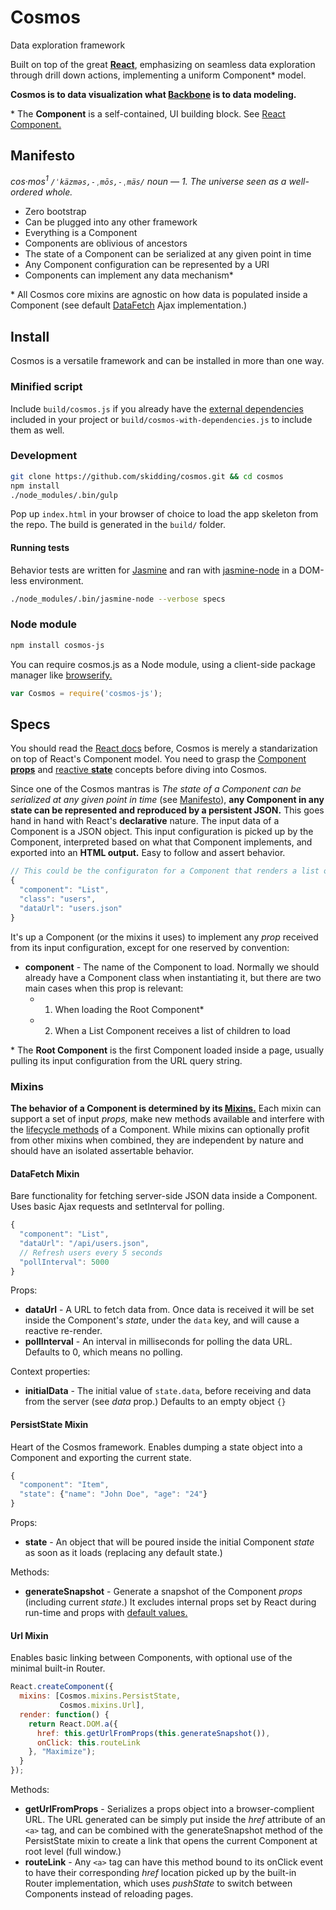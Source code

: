 Cosmos
===
Data exploration framework

Built on top of the great [**React**](http://facebook.github.io/react/),
emphasizing on seamless data exploration through drill down actions,
implementing a uniform Component* model.

**Cosmos is to data visualization what
[Backbone](https://github.com/jashkenas/backbone) is to data modeling.**

\* The **Component** is a self-contained, UI building block.
See [React Component.](http://facebook.github.io/react/docs/component-api.html)

## Manifesto

_cos·mos<sup>1</sup> `/ˈkäzməs,-ˌmōs,-ˌmäs/` noun — 1. The universe seen as
a well-ordered whole._

- Zero bootstrap
- Can be plugged into any other framework
- Everything is a Component
- Components are oblivious of ancestors
- The state of a Component can be serialized at any given point in time
- Any Component configuration can be represented by a URI
- Components can implement any data mechanism*

\* All Cosmos core mixins are agnostic on how data is populated inside a
Component (see default [DataFetch](mixins/data-fetch.js) Ajax implementation.)

## Install

Cosmos is a versatile framework and can be installed in more than one way.

### Minified script

Include `build/cosmos.js` if you already have the
[external dependencies](https://github.com/skidding/cosmos/blob/master/package.json#L8)
included in your project or `build/cosmos-with-dependencies.js` to include
them as well.

### Development

```bash
git clone https://github.com/skidding/cosmos.git && cd cosmos
npm install
./node_modules/.bin/gulp
```

Pop up `index.html` in your browser of choice to load the app skeleton from the
repo. The build is generated in the `build/` folder.

#### Running tests

Behavior tests are written for [Jasmine](https://github.com/pivotal/jasmine)
and ran with [jasmine-node](https://github.com/mhevery/jasmine-node) in a
DOM-less environment.

```bash
./node_modules/.bin/jasmine-node --verbose specs
```

### Node module

```bash
npm install cosmos-js
```

You can require cosmos.js as a Node module, using a client-side package manager
like [browserify.](http://browserify.org/)

```js
var Cosmos = require('cosmos-js');
```

## Specs

You should read the
[React docs](http://facebook.github.io/react/docs/getting-started.html) before,
Cosmos is merely a standarization on top of React's Component model. You need
to grasp the [Component **props**](http://facebook.github.io/react/docs/tutorial.html#using-props)
and [reactive **state**](http://facebook.github.io/react/docs/tutorial.html#reactive-state)
concepts before diving into Cosmos.

Since one of the Cosmos mantras is _The state of a Component can be serialized
at any given point in time_ (see [Manifesto](#manifesto)), __any Component in
any state can be represented and reproduced by a persistent JSON.__ This goes
hand in hand with React's **declarative** nature. The input data of a Component
is a JSON object. This input configuration is picked up by the Component,
interpreted based on what that Component implements, and exported into an
__HTML output.__ Easy to follow and assert behavior.

```js
// This could be the configuraton for a Component that renders a list of users
{
  "component": "List",
  "class": "users",
  "dataUrl": "users.json"
}
```

It's up a Component (or the mixins it uses) to implement any _prop_ received
from its input configuration, except for one reserved by convention:

- **component** - The name of the Component to load. Normally we should already
                  have a Component class when instantiating it, but there are
                  two main cases when this prop is relevant:
  - 1. When loading the Root Component*
  - 2. When a List Component receives a list of children to load

\* The **Root Component** is the first Component loaded inside a page, usually
pulling its input configuration from the URL query string.

### Mixins

__The behavior of a Component is determined by its
[Mixins.](http://facebook.github.io/react/docs/reusable-components.html#mixins)__
Each mixin can support a set of input _props,_ make new methods
available and interfere with the [lifecycle methods](http://facebook.github.io/react/docs/component-specs.html#lifecycle-methods)
of a Component. While mixins can optionally profit from other mixins when
combined, they are independent by nature and should have an isolated assertable
behavior.

#### DataFetch Mixin

Bare functionality for fetching server-side JSON data inside a Component. Uses
basic Ajax requests and setInterval for polling.

```js
{
  "component": "List",
  "dataUrl": "/api/users.json",
  // Refresh users every 5 seconds
  "pollInterval": 5000
}
```

Props:

- **dataUrl** - A URL to fetch data from. Once data is received it will be set
                inside the Component's _state_, under the `data` key, and will
                cause a reactive re-render.
- **pollInterval** - An interval in milliseconds for polling the data URL.
                     Defaults to 0, which means no polling.

Context properties:

- **initialData** - The initial value of `state.data`, before receiving and
                    data from the server (see _data_ prop.) Defaults to an
                    empty object `{}`

#### PersistState Mixin

Heart of the Cosmos framework. Enables dumping a state object into a Component
and exporting the current state.

```js
{
  "component": "Item",
  "state": {"name": "John Doe", "age": "24"}
}
```

Props:

- **state** - An object that will be poured inside the initial Component
              _state_ as soon as it loads (replacing any default state.)

Methods:

- **generateSnapshot** - Generate a snapshot of the Component _props_
                         (including current _state_.) It excludes internal
                         props set by React during run-time and props with
                         [default values.](http://facebook.github.io/react/docs/component-specs.html#getdefaultprops)

#### Url Mixin

Enables basic linking between Components, with optional use of the minimal
built-in Router.

```js
React.createComponent({
  mixins: [Cosmos.mixins.PersistState,
           Cosmos.mixins.Url],
  render: function() {
    return React.DOM.a({
      href: this.getUrlFromProps(this.generateSnapshot()),
      onClick: this.routeLink
    }, "Maximize");
  }
});
```

Methods:

  - **getUrlFromProps** - Serializes a props object into a browser-complient
                          URL. The URL generated can be simply put inside the
                          _href_ attribute of an `<a>` tag, and can be combined
                          with the generateSnapshot method of the PersistState
                          mixin to create a link that opens the current
                          Component at root level (full window.)
  - **routeLink** - Any `<a>` tag can have this method bound to its onClick
                    event to have their corresponding _href_ location picked up
                    by the built-in Router implementation, which uses
                    _pushState_ to switch between Components instead of
                    reloading pages.

